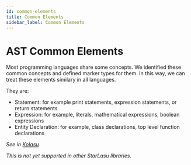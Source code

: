 ```yaml
---
id: common-elements
title: Common Elements
sidebar_label: Common Elements
---
```


# AST Common Elements

Most programming languages share some concepts. We identified these common concepts and defined marker types for them. In this way, we can treat these elements similary in all languages.

They are:

* Statement: for example print statements, expression statements, or return statements
* Expression: for example, literals, mathematical expressions, boolean expressions
* Entity Declaration: for example, class declarations, top level function declarations

_See in [Kolasu](https://github.com/Strumenta/kolasu/blob/main/ast/src/commonMain/kotlin/com/strumenta/kolasu/model/CommonElements.kt)_

_This is not yet supported in other StarLasu libraries._

